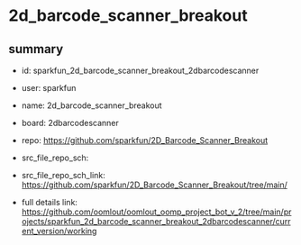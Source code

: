 # 2d_barcode_scanner_breakout
 
## summary 
* id: sparkfun_2d_barcode_scanner_breakout_2dbarcodescanner
* user: sparkfun
* name: 2d_barcode_scanner_breakout
* board: 2dbarcodescanner
* repo: https://github.com/sparkfun/2D_Barcode_Scanner_Breakout



* src_file_repo_sch: 
* src_file_repo_sch_link: https://github.com/sparkfun/2D_Barcode_Scanner_Breakout/tree/main/
* full details link: https://github.com/oomlout/oomlout_oomp_project_bot_v_2/tree/main/projects/sparkfun_2d_barcode_scanner_breakout_2dbarcodescanner/current_version/working  







